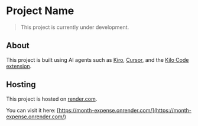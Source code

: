 # Project Name

> This project is currently under development.

## About

This project is built using AI agents such as [Kiro](https://kiro.dev/), [Cursor](https://cursor.com/), and the [Kilo Code extension](https://kilocode.ai/).

## Hosting

This project is hosted on [render.com](https://render.com).

You can visit it here: [https://month-expense.onrender.com/](https://month-expense.onrender.com/)
